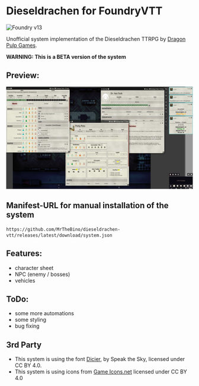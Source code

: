 # Dieseldrachen for FoundryVTT

![Foundry v13](https://img.shields.io/badge/foundry-v13-green)

Unofficial system implementation of the Dieseldrachen TTRPG by [Dragon Pulp Games](https://shop.dragonpulpgames.com/).


**WARNING: This is a BETA version of the system**

## Preview:

![DIESELDRACHEN](screenshot.jpg "Title")

## Manifest-URL for manual installation of the system

    https://github.com/MrTheBino/dieseldrachen-vtt/releases/latest/download/system.json

## Features:

* character sheet
* NPC (enemy / bosses)
* vehicles

## ToDo:

 * some more automations
 * some styling
 * bug fixing

## 3rd Party
* This system is using the font [Dicier](https://speakthesky.itch.io/typeface-dicier), by Speak the Sky, licensed under CC BY 4.0.
* This system is using icons from [Game Icons.net](https://game-icons.net/) licensed under CC BY 4.0